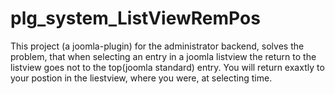 # plg_system_ListViewRemPos

This project (a joomla-plugin) for the administrator backend, solves the problem, that when selecting an entry 
in a joomla listview the return to the listview goes not to the top(joomla standard) entry.
You will return exaxtly to your postion in the liestview, where you were, at selecting time.
